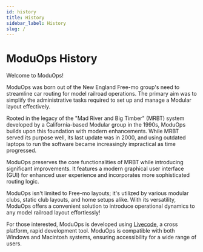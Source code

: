 ```yaml
---
id: history
title: History
sidebar_label: History
slug: /
---
```


# ModuOps History

Welcome to ModuOps!

ModuOps was born out of the New England Free-mo group's need to streamline car routing for model railroad operations. The primary aim was to simplify the administrative tasks required to set up and manage a Modular layout effectively.

Rooted in the legacy of the "Mad River and Big Timber" (MRBT) system developed by a California-based Modular group in the 1990s, ModuOps builds upon this foundation with modern enhancements. While MRBT served its purpose well, its last update was in 2000, and using outdated laptops to run the software became increasingly impractical as time progressed.

ModuOps preserves the core functionalities of MRBT while introducing significant improvements. It features a modern graphical user interface (GUI) for enhanced user experience and incorporates more sophisticated routing logic.

ModuOps isn't limited to Free-mo layouts; it's utilized by various modular clubs, static club layouts, and home setups alike. With its versatility, ModuOps offers a convenient solution to introduce operational dynamics to any model railroad layout effortlessly!

For those interested, ModuOps is developed using [Livecode](https://livecode.com), a cross platform, rapid development tool. ModuOps is compatible with both Windows and Macintosh systems, ensuring accessibility for a wide range of users.
